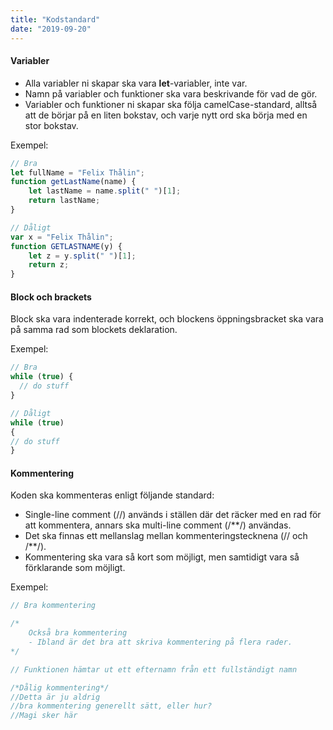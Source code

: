 ```yaml
---
title: "Kodstandard"
date: "2019-09-20"
---
```


#### Variabler

- Alla variabler ni skapar ska vara **let**-variabler, inte var.
- Namn på variabler och funktioner ska vara beskrivande för vad de gör.
- Variabler och funktioner ni skapar ska följa camelCase-standard, alltså att de börjar på en liten bokstav, och varje nytt ord ska börja med en stor bokstav.

Exempel:

```js
// Bra
let fullName = "Felix Thålin";
function getLastName(name) {
    let lastName = name.split(" ")[1];
    return lastName;
}

// Dåligt
var x = "Felix Thålin";
function GETLASTNAME(y) {
    let z = y.split(" ")[1];
    return z;
}
```

#### Block och brackets

Block ska vara indenterade korrekt, och blockens öppningsbracket ska vara på samma rad som blockets deklaration.

Exempel:

```js
// Bra
while (true) {
  // do stuff
}

// Dåligt
while (true)
{
// do stuff
}
```

#### Kommentering
Koden ska kommenteras enligt följande standard:
- Single-line comment (//) används i ställen där det räcker med en rad för att kommentera, annars ska multi-line comment (/**/) användas.
- Det ska finnas ett mellanslag mellan kommenteringstecknena (// och /**/).
- Kommentering ska vara så kort som möjligt, men samtidigt vara så förklarande som möjligt.

Exempel:
```js
// Bra kommentering

/*
    Också bra kommentering
    - Ibland är det bra att skriva kommentering på flera rader.
*/

// Funktionen hämtar ut ett efternamn från ett fullständigt namn

/*Dålig kommentering*/
//Detta är ju aldrig
//bra kommentering generellt sätt, eller hur?
//Magi sker här
```
